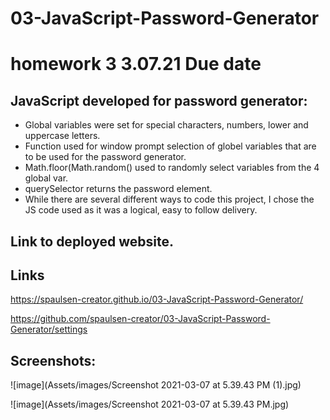 # 03-JavaScript-Password-Generator

# homework 3  3.07.21 Due date
## JavaScript developed for password generator:
* Global variables were set for special characters, numbers, lower and uppercase letters.
* Function used for window prompt selection of globel variables that are to be used for the password generator.
* Math.floor(Math.random() used to randomly select variables from the 4 global var.
* querySelector returns the password element.
* While there are several different ways to code this project, I chose the JS code used as it was a logical, easy to follow delivery.   

## Link to deployed website.

## Links
https://spaulsen-creator.github.io/03-JavaScript-Password-Generator/

https://github.com/spaulsen-creator/03-JavaScript-Password-Generator/settings

## Screenshots:
![image](Assets/images/Screenshot 2021-03-07 at 5.39.43 PM (1).jpg)

![image](Assets/images/Screenshot 2021-03-07 at 5.39.43 PM.jpg)
